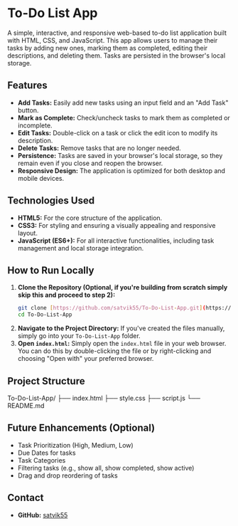 # To-Do List App

A simple, interactive, and responsive web-based to-do list application built with HTML, CSS, and JavaScript. This app allows users to manage their tasks by adding new ones, marking them as completed, editing their descriptions, and deleting them. Tasks are persisted in the browser's local storage.

## Features

* **Add Tasks:** Easily add new tasks using an input field and an "Add Task" button.
* **Mark as Complete:** Check/uncheck tasks to mark them as completed or incomplete.
* **Edit Tasks:** Double-click on a task or click the edit icon to modify its description.
* **Delete Tasks:** Remove tasks that are no longer needed.
* **Persistence:** Tasks are saved in your browser's local storage, so they remain even if you close and reopen the browser.
* **Responsive Design:** The application is optimized for both desktop and mobile devices.

## Technologies Used

* **HTML5:** For the core structure of the application.
* **CSS3:** For styling and ensuring a visually appealing and responsive layout.
* **JavaScript (ES6+):** For all interactive functionalities, including task management and local storage integration.

## How to Run Locally

1.  **Clone the Repository (Optional, if you're building from scratch simply skip this and proceed to step 2):**
    ```bash
    git clone [https://github.com/satvik55/To-Do-List-App.git](https://github.com/satvik55/To-Do-List-App.git)
    cd To-Do-List-App
    ```
2.  **Navigate to the Project Directory:**
    If you've created the files manually, simply go into your `To-Do-List-App` folder.
3.  **Open `index.html`:**
    Simply open the `index.html` file in your web browser. You can do this by double-clicking the file or by right-clicking and choosing "Open with" your preferred browser.

## Project Structure

To-Do-List-App/
├── index.html
├── style.css
├── script.js
└── README.md


## Future Enhancements (Optional)

* Task Prioritization (High, Medium, Low)
* Due Dates for tasks
* Task Categories
* Filtering tasks (e.g., show all, show completed, show active)
* Drag and drop reordering of tasks

## Contact

* **GitHub:** [satvik55](https://github.com/satvik55)
